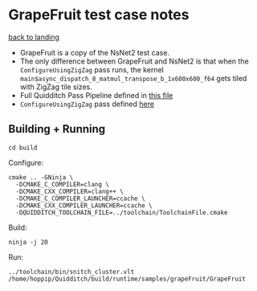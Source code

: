 # GrapeFruit test case notes

[back to landing](../README.md)

- GrapeFruit is a copy of the NsNet2 test case.
- The only difference between GrapeFruit and NsNet2 is that when the `ConfigureUsingZigZag` pass runs, the kernel `main$async_dispatch_8_matmul_transpose_b_1x600x600_f64` gets tiled with ZigZag tile sizes.
- Full Quidditch Pass Pipeline defined in [this file](../../codegen/compiler/src/Quidditch/Target/QuidditchTarget.cpp)
- `ConfigureUsingZigZag` pass defined [here](../../codegen/compiler/src/Quidditch/Target/ConfigureUsingZigzag.cpp)

## Building + Running

```
cd build
```

Configure:

```
cmake .. -GNinja \
  -DCMAKE_C_COMPILER=clang \
  -DCMAKE_CXX_COMPILER=clang++ \
  -DCMAKE_C_COMPILER_LAUNCHER=ccache \
  -DCMAKE_CXX_COMPILER_LAUNCHER=ccache \
  -DQUIDDITCH_TOOLCHAIN_FILE=../toolchain/ToolchainFile.cmake
```

Build:

```
ninja -j 20
```

Run:

```
../toolchain/bin/snitch_cluster.vlt /home/hoppip/Quidditch/build/runtime/samples/grapeFruit/GrapeFruit
```

